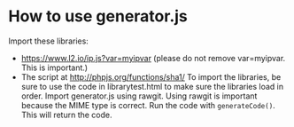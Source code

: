 # How to use generator.js
Import these libraries:
- https://www.l2.io/ip.js?var=myipvar (please do not remove var=myipvar. This is important.)
- The script at http://phpjs.org/functions/sha1/
To import the libraries, be sure to use the code in librarytest.html to make sure the libraries load in order.
Import generator.js using rawgit. Using rawgit is important because the MIME type is correct.
Run the code with ``` generateCode() ```. This will return the code.
